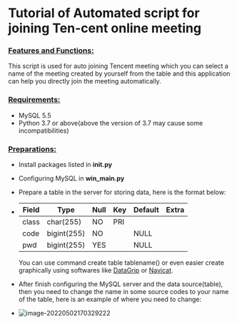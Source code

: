 # Tutorial of Automated script for joining Ten-cent online meeting

### <u>Features and Functions:</u>

This script is used for auto joining Tencent meeting which you can select a name of the meeting created by yourself from the table and this application can help you directly join the meeting automatically.

### <u>Requirements:</u>

- MySQL 5.5
- Python 3.7 or above(above the version of 3.7 may cause some incompatibilities)

### <u>Preparations:</u>

- Install packages listed in **__init__.py**

- Configuring MySQL in **win_main.py**

- Prepare a table in the server for storing data, here is the format below:

- | Field | Type        | Null | Key  | Default | Extra |
  | ----- | ----------- | ---- | ---- | ------- | ----- |
  | class | char(255)   | NO   | PRI  |         |       |
  | code  | bigint(255) | NO   |      | NULL    |       |
  | pwd   | bigint(255) | YES  |      | NULL    |       |

  You can use command create table tablename() or even easier create graphically using softwares like [DataGrip](https://www.jetbrains.com.cn/datagrip/) or [Navicat](https://www.navicat.com.cn).

- After finish configuring the MySQL server and the data source(table), then you need to change the name in some source codes to your name of the table, here is an example of where you need to change:

- ![image-20220502170329222](https://s1.ax1x.com/2022/05/02/OiGTuq.png)

